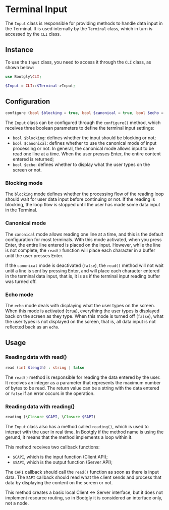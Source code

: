 # Terminal Input

The `Input` class is responsible for providing methods to handle data input in the Terminal. It is used internally by the `Terminal` class, which in turn is accessed by the `CLI` class.

## Instance

To use the `Input` class, you need to access it through the `CLI` class, as shown below:

```php
use Bootgly\CLI;

$Input = CLI::$Terminal->Input;
```

## Configuration

```php
configure (bool $blocking = true, bool $canonical = true, bool $echo = true) : Input
```

The `Input` class can be configured through the `configure()` method, which receives three boolean parameters to define the terminal input settings:

- `bool $blocking`:
defines whether the input should be blocking or not;
- `bool $canonical`:
defines whether to use the canonical mode of input processing or not. In general, the canonical mode allows input to be read one line at a time. When the user presses Enter, the entire content entered is returned;
- `bool $echo`:
defines whether to display what the user types on the screen or not.

### Blocking mode

The `blocking` mode defines whether the processing flow of the reading loop should wait for user data input before continuing or not. If the reading is blocking, the loop flow is stopped until the user has made some data input in the Terminal.

### Canonical mode

The `canonical` mode allows reading one line at a time, and this is the default configuration for most terminals. With this mode activated, when you press Enter, the entire line entered is placed on the input. However, while the line is not complete, the `read()` function will place each character in a buffer until the user presses Enter.

If the `canonical` mode is deactivated (`false`), the `read()` method will not wait until a line is sent by pressing Enter, and will place each character entered in the terminal data input, that is, it is as if the terminal input reading buffer was turned off.

### Echo mode

The `echo` mode deals with displaying what the user types on the screen. When this mode is activated (`true`), everything the user types is displayed back on the screen as they type. When this mode is turned off (`false`), what the user types is not displayed on the screen, that is, all data input is not reflected back as an `echo`.

## Usage

### Reading data with read()

```php
read (int $length) : string | false
```

The `read()` method is responsible for reading the data entered by the user. It receives an integer as a parameter that represents the maximum number of bytes to be read. The return value can be a string with the data entered or `false` if an error occurs in the operation.

### Reading data with reading()

```php
reading (\Closure $CAPI, \Closure $SAPI)
```

The `Input` class also has a method called `reading()`, which is used to interact with the user in real time.
In Bootgly if the method name is using the gerund, it means that the method implements a loop within it.

This method receives two callback functions:

- `$CAPI`, which is the input function (Client API);
- `$SAPI`, which is the output function (Server API);

The `CAPI` callback should call the `read()` function as soon as there is input data.
The `SAPI` callback should read what the client sends and process that data by displaying the content on the screen or not.

This method creates a basic local Client <-> Server interface, but it does not implement resource routing, so in Bootgly it is considered an interface only, not a node.
